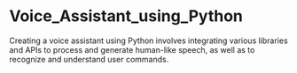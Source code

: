 # Voice_Assistant_using_Python
Creating a voice assistant using Python involves integrating various libraries and APIs to process and generate human-like speech, as well as to recognize and understand user commands.
